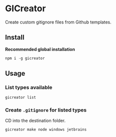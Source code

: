 # GICreator
Create custom gitignore files from Github templates.

## Install
**Recommended global installation**
```javascript
npm i -g gicreator
```

## Usage
### List types available
```javascript
gicreator list
```

### Create `.gitignore` for listed types
CD into the destination folder.
```javascript
gicreator make node windows jetbrains
```
